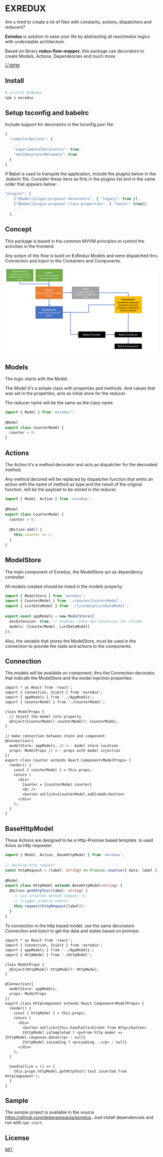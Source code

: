 # EXREDUX

Are u tired to create a lot of files with constants, actions, dispatchers and reducers?

__Exredux__ is solution to ease your life by abstracting all react/redux logics with understable architecture.

Based on library __redux-flow-mapper__, this package use decorators to create Models, Actions, Dependencies and much more.

[![NPM](https://nodei.co/npm/exredux.png?downloads=true&downloadRank=true&stars=true)](https://www.npmjs.com/package/exredux)

## Install

```bash
# install ExRedux
npm i exredux
```

## Setup tsconfig and babelrc

Include support for decorators in the tsconfig.json file:

```js
{
  "compilerOptions": {
    ...
    "experimentalDecorators": true,
    "emitDecoratorMetadata": true
  }
}
```

If Babel is used to transpile the application, include the plugins below in the _.babelrc_ file. Consider these itens as firts in the plugins list and in the same order that appears below:

```js
"plugins": [
    ["@babel/plugin-proposal-decorators", { "legacy": true }],
    ["@babel/plugin-proposal-class-properties", { "loose": true}],
    ...
  ],
```

## Concept

This package is based in the common MVVM principles to control the activities in the frontend.

Any action of the flow is build on ExRedux Models and were dispatched thru Connection and Inject to the Containers and Components.

![Flow Chart Concept][img-flowchart]

[img-flowchart]: https://github.com/debersonpaula/exredux/raw/master/docs/exredux.png

## Models

The logic starts with the Model.

The _Model_ it's a simple class with properties and methods. And values that was set in the properties, acts as initial store for the reducer.

The reducer name will be the same as the class name.

```ts
import { Model } from 'exredux';

@Model
export class CounterModel {
  counter = 0;
}
```



## Actions

The _Action_ it's a method decorator and acts as dispatcher for the decorated method.

Any method decored will be replaced by dispatcher function that emits an action with the name of method as type and the result of the original function, will be the payload to be stored in the reducer.

```ts
import { Model, Action } from 'exredux';

@Model
export class CounterModel {
  counter = 0;
  
  @Action add() {
    this.counter += 1;
  }
}
```

## ModelStore

The main component of Exredux, the ModelStore act as dependency controller.

All models created should be listed in the models property:

```ts
import { ModelStore } from 'exredux';
import { CounterModel } from './counter/CounterModel';
import { ListDataModel } from './listdata/ListDataModel';

export const appModels = new ModelStore({
  devExtension: true, // enables redux-dev-extension for chrome
  models: [CounterModel, ListDataModel]
});
```

Also, the variable that stores the ModelStore, must be used in the connection to provide the state and actions to the components.

## Connection

The models will be available on component, thru the Connection decorator, that indicate the ModelStore and the model injection properties:
```tsx
import * as React from 'react';
import { Connection, Inject } from 'exredux';
import { appModels } from '../AppModels';
import { CounterModel } from './CounterModel';

class ModelProps {
  // Inject the model into property
  @Inject(CounterModel) counterModel?: CounterModel;
}

// make connection between state and component
@Connection({
  modelStore: appModels, // <-- model store location
  props: ModelProps // <-- props with model injection
})
export class Counter extends React.Component<ModelProps> {
  render() {
    const { counterModel } = this.props;
    return (
      <div>
        Counter = {counterModel.counter}
        <br />
        <button onClick={counterModel.add}>Add</button>
      </div>
    );
  }
}
```

## BaseHttpModel

These Actions are designed to be a Http-Promise based template.
Is used Axios as http requester.
```ts
import { Model, Action, BaseHttpModel } from 'exredux';

// mocking http request
const httpRequest = (label: string) => Promise.resolve({ data: label });

@Model
export class HttpModel extends BaseHttpModel<string> {
  @Action getHttpTest(label: string) {
    // use internal method request to
    // trigger promise events
    this.request(httpRequest(label));
  }
}
```

To connection in the http based model, use the same decorators _Connection_ and _Inject_ to get the data and states based on promise:

```tsx
import * as React from 'react';
import { Connection, Inject } from 'exredux';
import { appModels } from '../AppModels';
import { HttpModel } from './HttpModel';

class ModelProps {
  @Inject(HttpModel) httpModel?: HttpModel;
}

@Connection({
  modelStore: appModels,
  props: ModelProps
})
export class HttpComponent extends React.Component<ModelProps> {
  render() {
    const { httpModel } = this.props;
    return (
      <div>
        <button onClick={this.handleClick}>Get from Http</button>
        {httpModel.isCompleted ? <p>From http model => {httpModel.response.data}</p> : null}
        {httpModel.isLoading ? <p>Loading...</p> : null}
      </div>
    );
  }

  handleClick = () => {
    this.props.httpModel.getHttpTest('test inserted from HttpComponent');
  }
}
```


## Sample

The sample project is available in the source https://github.com/debersonpaula/exredux. Just install dependencies and run with `npm start`.

## License

[MIT](LICENSE)